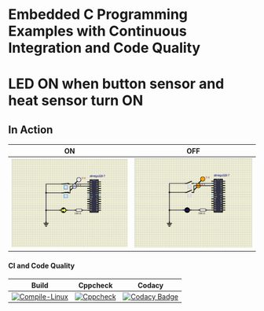 # Embedded C Programming Examples with Continuous Integration and Code Quality

# LED ON when button sensor and heat sensor turn ON 

## In Action

|ON|OFF|
|:--:|:--:|
|![ON](activity1_on.png)|![OFF](activity1_off.png)|

#### CI and Code Quality

|Build|Cppcheck|Codacy|
|:--:|:--:|:--:|
|[![Compile-Linux](https://github.com/Vichkshana/Embedded-C/actions/workflows/Complie.yml/badge.svg)](https://github.com/Vichkshana/Embedded-C/actions/workflows/Complie.yml)|[![Cppcheck](https://github.com/Vichkshana/Embedded-C/actions/workflows/CodeQuality.yml/badge.svg)](https://github.com/Vichkshana/Embedded-C/actions/workflows/CodeQuality.yml)|[![Codacy Badge](https://app.codacy.com/project/badge/Grade/643b7ca2b2dc4daba1e700c216bb87d9)](https://www.codacy.com/gh/Bharathgopal/Emb-C/dashboard?utm_source=github.com&amp;utm_medium=referral&amp;utm_content=Bharathgopal/Emb-C&amp;utm_campaign=Badge_Grade)|

